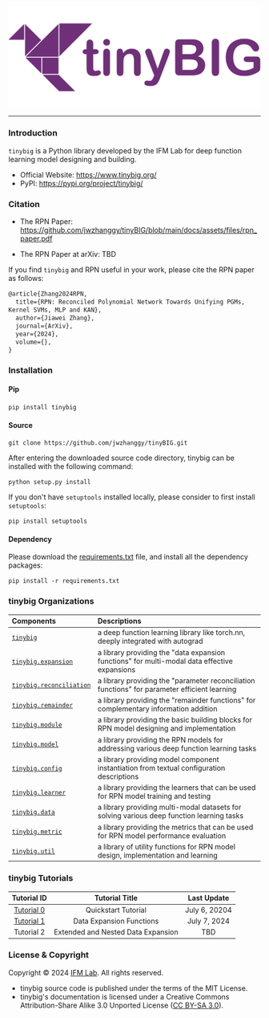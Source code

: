 ![tinybig.png](docs/assets/img/tinybig.png)

--------------------------------------------------------------------------------

### Introduction

`tinybig` is a Python library developed by the IFM Lab for deep function learning model designing and building.

* Official Website: https://www.tinybig.org/
* PyPI: https://pypi.org/project/tinybig/


### Citation

* The RPN Paper: https://github.com/jwzhanggy/tinyBIG/blob/main/docs/assets/files/rpn_paper.pdf

* The RPN Paper at arXiv: TBD

If you find `tinybig` and RPN useful in your work, please cite the RPN paper as follows:
```
@article{Zhang2024RPN,
  title={RPN: Reconciled Polynomial Network Towards Unifying PGMs, Kernel SVMs, MLP and KAN},
  author={Jiawei Zhang},
  journal={ArXiv},
  year={2024},
  volume={},
}
```

### Installation

#### Pip

```shell
pip install tinybig
```

#### Source

```shell
git clone https://github.com/jwzhanggy/tinyBIG.git
```

After entering the downloaded source code directory, tinybig can be installed with the following command:

```shell
python setup.py install
```

If you don't have `setuptools` installed locally, please consider to first install `setuptools`:
```shell
pip install setuptools 
```

#### Dependency

Please download the [requirements.txt](https://github.com/jwzhanggy/tinyBIG/blob/main/requirements.txt) file, and install all the dependency packages:
```shell
pip install -r requirements.txt
```


### tinybig Organizations

| Components                                                                             | Descriptions                                                                                  |
|:---------------------------------------------------------------------------------------|:----------------------------------------------------------------------------------------------|
| [`tinybig`](https://www.tinybig.org/documentations/tinybig/)                           | a deep function learning library like torch.nn, deeply integrated with autograd               |
| [`tinybig.expansion`](https://www.tinybig.org/documentations/expansion/)               | a library providing the "data expansion functions" for multi-modal data effective expansions  |
| [`tinybig.reconciliation`](https://www.tinybig.org/documentations/reconciliation/)     | a library providing the "parameter reconciliation functions" for parameter efficient learning |
| [`tinybig.remainder`](https://www.tinybig.org/documentations/remainder/)               | a library providing the "remainder functions" for complementary information addition          |
| [`tinybig.module`](https://www.tinybig.org/documentations/module/)                     | a library providing the basic building blocks for RPN model designing and implementation      |
| [`tinybig.model`](https://www.tinybig.org/documentations/model/)                       | a library providing the RPN models for addressing various deep function learning tasks        |
| [`tinybig.config`](https://www.tinybig.org/documentations/config/)                     | a library providing model component instantiation from textual configuration descriptions     |
| [`tinybig.learner`](https://www.tinybig.org/documentations/learner/)                   | a library providing the learners that can be used for RPN model training and testing          |
| [`tinybig.data`](https://www.tinybig.org/documentations/data/)                         | a library providing multi-modal datasets for solving various deep function learning tasks     |
| [`tinybig.metric`](https://www.tinybig.org/documentations/metric/)                     | a library providing the  metrics that can be used for RPN model performance evaluation        |
| [`tinybig.util`](https://www.tinybig.org/documentations/util/)                         | a library of utility functions for RPN model design, implementation and learning              | 

### tinybig Tutorials

|                                      Tutorial ID                                      |           Tutorial Title           |      Last Update       |
|:-------------------------------------------------------------------------------------:|:----------------------------------:|:----------------------:|
|               [Tutorial 0](https://www.tinybig.org/guides/quick_start/)               |        Quickstart Tutorial         |     July 6, 20204      |
| [Tutorial 1](https://www.tinybig.org/tutorials/kickstart/module/expansion_function/)  |      Data Expansion Functions      |      July 7, 2024      |
|                                      Tutorial 2                                       | Extended and Nested Data Expansion |          TBD           |

### License & Copyright

Copyright © 2024 [IFM Lab](https://www.ifmlab.org/). All rights reserved.

* tinybig source code is published under the terms of the MIT License. 
* tinybig's documentation is licensed under a Creative Commons Attribution-Share Alike 3.0 Unported License ([CC BY-SA 3.0](https://creativecommons.org/licenses/by-sa/3.0/)). 